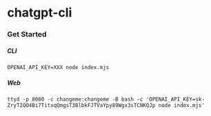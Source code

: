 # chatgpt-cli

### Get Started

##### CLI
```
OPENAI_API_KEY=XXX node index.mjs
```

##### Web
```
ttyd -p 8080 -c changeme:changeme -B bash -c 'OPENAI_API_KEY=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 node index.mjs'
```